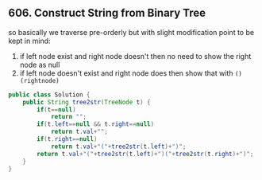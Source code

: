 ## 606.  Construct String from Binary Tree
so basically we traverse pre-orderly but with slight modification
point to be kept in mind:
1) if left node exist and right node doesn't then no need to show the right node as null
2) if left node doesn't exist  and right node does then show that with `()(rightnode)`

```java
public class Solution {
    public String tree2str(TreeNode t) {
        if(t==null)
            return "";
        if(t.left==null && t.right==null)
            return t.val+"";
        if(t.right==null)
            return t.val+"("+tree2str(t.left)+")";
        return t.val+"("+tree2str(t.left)+")("+tree2str(t.right)+")";   
    }
}
```
